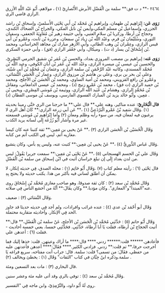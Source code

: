 ٢٤٦٤ -** د ت فق:** سلمة بن الْفَضْلِ الأبرش الأَنْصارِيّ (١) ، مولاهم، أَبُو عَبْد اللَّهِ الأزرق الرازي قاضي الري.

**رَوَى عَن:** إِبْرَاهِيم بْن طهمان، وإبراهيم بْن مُحَمَّد بْن أَبي يَحْيَى الأَسلميّ، وإسحاق بْن راشد الجزري، وإسماعيل بْن مسلم المكي،وأيمن بْن نابل المكي، والجراح بْن الضحاك الكندي، وحجاج بْن أرطا، وزكريا بْن سلام العتبي، وأبي خثيمة زهير بْن مُعَاوِيَةَ الجعفي، وسفيان الثوري، وسُلَيْمان بْن قرم، وعَبْد اللَّه بْن زياد بْن سمعان، وعزرة بْن ثابت، وعَمْرو بْن أَبي قيس الرازي، وعِمْران بْن وهب الطائي، وأبي الأزهر مبارك بْن مجاهد الخراساني، ومحمد بْن إِسْحَاقَ بْن يسار (د ت) ، وميكال، وأبي جَعْفَر الرازي (فق) ، وأبي حمزة السكري.

**رَوَى عَنه:** إبراهيم بن مصعب المروزي بغداد، والحسن بْن عُمَر بْن شقيق الجرمي البَصْرِيّ، والحسين بْن عيسى بْن ميسرة الرازي، وعَبْد الله بْن عُمَر بْن أبان الكوفي، وعبد اللَّه بْن مُحَمَّد المسندي، وكاتبه عَبْد الرَّحْمَنِ بْن سلمة الرازي، وعثمان بْن مُحَمَّدِ بْن أَبي شَيْبَة، وعلى بْن بحر بن بري، وعلي بن هاشم بْن مرزوق الرازي، وعمار بْن الْحَسَن النَّسَائي، وعَمْرو بْن رافع القزويني، ومحمد بْن أمية الساوي، ومحمد بْن الْحَسَن بْن الأجلح، ومحمد بْن حميد الرازي (ت فق) ، محمد بْن عَمْرو زنيج (د) ، ومحمد بْن عيسى الدامغاني، ومقاتل بْن مُحَمَّدٍ الرازي، وهشام بْن عُبَيد اللَّه الرازي، ووثيمة بْن مُوسَى المِصْرِي، ويحيى بْن مَعِين، وأَبُو خالد يزيد بْن المبارك الفسوي الفارسي، ويوسف بْن موسى القطان (د) .

**قال الْبُخَارِيّ:** عنده مناكير، وهنه علي،** قال علي:** ما خرجنا من الري حَتَّى رمينا بحديثه (١) .وَقَال سَعِيد بْنُ عَمْرو الْبَرْذَعِيُّ (١) ،** عَن أبي زرعة الرازي:** كَانَ أهل الري لا يرغبون فيه لمعان فيه، من سوء رأيه وظلم ومعان (٢) وأما إِبْرَاهِيم بْن مُوسَى فسمعته غير مرة وأشار أَبُو زُرْعَة إِلَى لسانه يريد الكذب.

وَقَال الْحُسَيْن بْن الْحَسَن الرازي (٣) ،** عَنْ يحيى بن مَعِين:** ثقة كتبنا عنه كان كيسا مغازيه أتم، ليس فِي الكتب أتم من كتابه.

وَقَال عَباس الدُّورِيُّ (٤) ،** عَنْ يحيى بْن مَعِين:** كتبت عنه، وليس بِهِ بأس، وكان يتشيع.

وَقَال علي بْن الحسم الهسنجاني (٥) ،** عَنْ يَحْيَى بْن مَعِين:** سمعت جريرا يَقُولُ: ليس من لدن بغداد إِلَى إن تبلغ خراسان أثبت في ابْن إسحاق من سلمة بْن الْفَضْلِ.

قال يَحْيَى (٦) : رأيته معلم كتاب (٧) .وَقَال أَبُو حَاتِم (١) : محله الصدق، فِي حديثه إنكار، لا يمكن أن اطلق لساني فيه بأكثر من هذا. يكتب حديثه ولا يحتج بِهِ.

وَقَال مُحَمَّد بْن سعد (٢) : كان ثقة صدوقا، وهو صاحب مغازي مُحَمَّد بْن إِسْحَاقَ روى عنه"المبتدأ"و"المغازي". وكان مؤدبا،** وكان يقَالَ:** أَنَّهُ من أخشع الناس فِي صلاته.

وَقَال النَّسَائي (٣) : ضعيف.

وَقَال أبو أَحْمَد بْن عدي (٤) : عنده غرائب وافرادات، ولم أجد فِي حديثه حديثا قد جاوز الحد فِي الإنكار. وأحاديثه متقاربة محتملة.

وَقَال أَبُو حاتم (٥) : حَدَّثَنِي مُحَمَّد بْن الْحَسَن بْن الأجلح، عَنْ سلمة بْن الْفَضْلِ،** قال:** أتيت الحجاج بْن أرطاه، فقلت يَا أبا أرطاة، حَدَّثَنِي. فحَدَّثَنِي خمسا، يعني خمسة أحاديث - فقلت (٦) : أعدهن علي.

فأعادهن.****** قلت:****** زدني.**** قال:**** ما أراك وعيتهن. قلت: خذها إليك فما أخرجت حرفا،** ثم قلت:** زدني. فزادني الكثير.**** فقَالَ:**** أعدهن فأعدتهن عليه من حفظي، فقَالَ: من تسمى؟ قلت: سلمة. قال: جراب أنت مفتاحه، سريع فراغه يَا سلمة.وذكره ابنُ حِبَّان في كتاب "الثقات" وَقَال (١) : يخطئ ويخالف (٢) .

قال البخاري (٣) : مات بعد التسعين ومئة.

وَقَال مُحَمَّد بْن سعد (٤) : توفي بالري وقد أتى عليه مئة وعشر سنين.

روى لَهُ أَبُو داود، والتِّرْمِذِيّ، وابن ماجه فِي "التفسير.